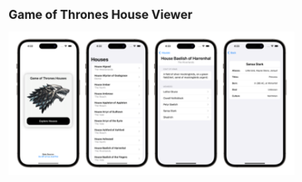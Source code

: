 ## Game of Thrones House Viewer 

<p align="center">
  <img src="gotHeader.png" style="max-width: 100%; height: auto;">
</p>
